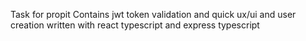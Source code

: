 Task for propit
Contains jwt token validation and quick ux/ui and user creation
written with react typescript and express typescript